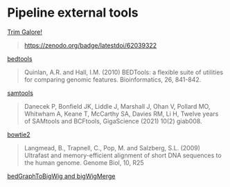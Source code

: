 # Pipeline external tools

[Trim Galore!](https://github.com/FelixKrueger/TrimGalore)

> https://zenodo.org/badge/latestdoi/62039322

[bedtools](https://bedtools.readthedocs.io/en/latest/)

>Quinlan, A.R. and Hall, I.M. (2010) BEDTools: a flexible suite of utilities for comparing genomic features. Bioinformatics, 26, 841-842.

[samtools](http://www.htslib.org/)

>Danecek P, Bonfield JK, Liddle J, Marshall J, Ohan V, Pollard MO, Whitwham A, Keane T, McCarthy SA, Davies RM, Li H, Twelve years of SAMtools and BCFtools, GigaScience (2021) 10(2) giab008.

[bowtie2](https://bowtie-bio.sourceforge.net/index.shtml)

>Langmead, B., Trapnell, C., Pop, M. and Salzberg, S.L. (2009) Ultrafast and memory-efficient alignment of short DNA sequences to the human genome. Genome Biol, 10, R25

[bedGraphToBigWig and bigWigMerge](https://github.com/ENCODE-DCC/kentUtils/tree/master/src/utils)
